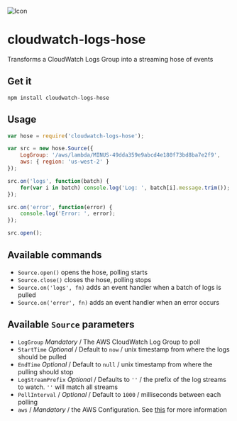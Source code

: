 ![Icon](https://raw.github.com/mentum/cloudwatch-logs-hose/master/images/icon.png)
# cloudwatch-logs-hose
Transforms a CloudWatch Logs Group into a streaming hose of events

## Get it
```npm install cloudwatch-logs-hose```

## Usage

```js
var hose = require('cloudwatch-logs-hose');

var src = new hose.Source({
	LogGroup: '/aws/lambda/MINUS-49dda359e9abcd4e180f73bd8ba7e2f9',
	aws: { region: 'us-west-2' }
});

src.on('logs', function(batch) {
	for(var i in batch) console.log('Log: ', batch[i].message.trim());
});

src.on('error', function(error) {
	console.log('Error: ', error);
});

src.open();
```

## Available commands

- ```Source.open()``` opens the hose, polling starts
- ```Source.close()``` closes the hose, polling stops
- ```Source.on('logs', fn)``` adds an event handler when a batch of logs is pulled
- ```Source.on('error', fn)``` adds an event handler when an error occurs

## Available ```Source``` parameters
- ```LogGroup``` *Mandatory* / The AWS CloudWatch Log Group to poll
- ```StartTime``` *Optional* / Default to ```now``` / unix timestamp from where the logs should be pulled
- ```EndTime``` *Optional* / Default to ```null``` / unix timestamp from where the pulling should stop
- ```LogStreamPrefix``` *Optional* / Defaults to ```''``` / the prefix of the log streams to watch. `''` will match all streams
- ```PollInterval``` / *Optional* / Default to ```1000``` / milliseconds between each polling
- ```aws``` / *Mandatory* / the AWS Configuration. See [this](http://docs.aws.amazon.com/AWSJavaScriptSDK/latest/AWS/Config.html) for more information
